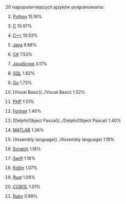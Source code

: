 20 najpopularniejszych języków programowania:

2. [Python](../Python)
15.16%

3. [C](../C)
10.97%

4. [C++](../C++)
10.53%

5. [Java](../Java)
8.88%

6. [C#](../C#)
7.53%

7. [JavaScript](../JavaScript)
3.17%

8. [SQL](../SQL)
1.82%

9. [Go](../Go)
1.73%

10. [Visual Basic](../Visual Basic)
1.52%

11. [PHP](../PHP)
1.51%

12. [Fortran](../Fortran)
1.40%

13. [Delphi/Object Pascal](../Delphi/Object Pascal)
1.40%

14. [MATLAB](../MATLAB)
1.26%

15. [Assembly language](../Assembly language)
1.19%

16. [Scratch](../Scratch)
1.18%

17. [Swift](../Swift)
1.16%

18. [Kotlin](../Kotlin)
1.07%

19. [Rust](../Rust)
1.05%

20. [COBOL](../COBOL)
1.01%

21. [Ruby](../Ruby)
0.99%
